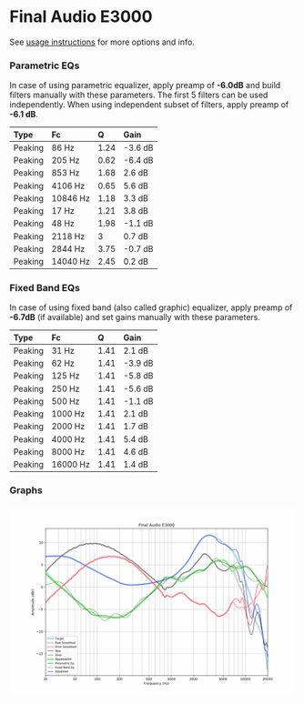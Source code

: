 # Final Audio E3000
See [usage instructions](https://github.com/jaakkopasanen/AutoEq#usage) for more options and info.

### Parametric EQs
In case of using parametric equalizer, apply preamp of **-6.0dB** and build filters manually
with these parameters. The first 5 filters can be used independently.
When using independent subset of filters, apply preamp of **-6.1 dB**.

| Type    | Fc       |    Q | Gain    |
|:--------|:---------|:-----|:--------|
| Peaking | 86 Hz    | 1.24 | -3.6 dB |
| Peaking | 205 Hz   | 0.62 | -6.4 dB |
| Peaking | 853 Hz   | 1.68 | 2.6 dB  |
| Peaking | 4106 Hz  | 0.65 | 5.6 dB  |
| Peaking | 10846 Hz | 1.18 | 3.3 dB  |
| Peaking | 17 Hz    | 1.21 | 3.8 dB  |
| Peaking | 48 Hz    | 1.98 | -1.1 dB |
| Peaking | 2118 Hz  | 3    | 0.7 dB  |
| Peaking | 2844 Hz  | 3.75 | -0.7 dB |
| Peaking | 14040 Hz | 2.45 | 0.2 dB  |

### Fixed Band EQs
In case of using fixed band (also called graphic) equalizer, apply preamp of **-6.7dB**
(if available) and set gains manually with these parameters.

| Type    | Fc       |    Q | Gain    |
|:--------|:---------|:-----|:--------|
| Peaking | 31 Hz    | 1.41 | 2.1 dB  |
| Peaking | 62 Hz    | 1.41 | -3.9 dB |
| Peaking | 125 Hz   | 1.41 | -5.8 dB |
| Peaking | 250 Hz   | 1.41 | -5.6 dB |
| Peaking | 500 Hz   | 1.41 | -1.1 dB |
| Peaking | 1000 Hz  | 1.41 | 2.1 dB  |
| Peaking | 2000 Hz  | 1.41 | 1.7 dB  |
| Peaking | 4000 Hz  | 1.41 | 5.4 dB  |
| Peaking | 8000 Hz  | 1.41 | 4.6 dB  |
| Peaking | 16000 Hz | 1.41 | 1.4 dB  |

### Graphs
![](./Final%20Audio%20E3000.png)